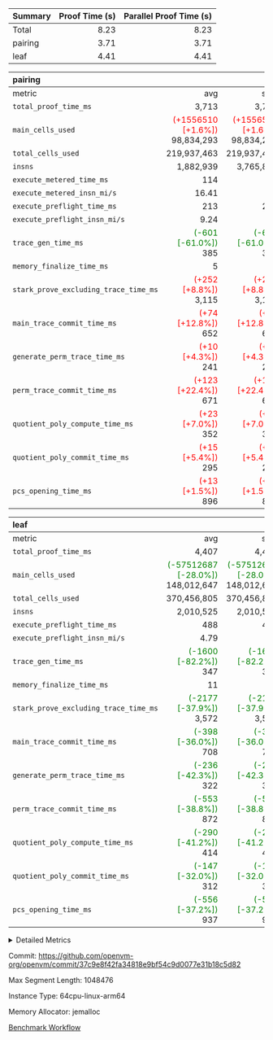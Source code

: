 | Summary | Proof Time (s) | Parallel Proof Time (s) |
|:---|---:|---:|
| Total |  8.23 |  8.23 |
| pairing |  3.71 |  3.71 |
| leaf |  4.41 |  4.41 |


| pairing |||||
|:---|---:|---:|---:|---:|
|metric|avg|sum|max|min|
| `total_proof_time_ms ` |  3,713 |  3,713 |  3,713 |  3,713 |
| `main_cells_used     ` | <span style='color: red'>(+1556510 [+1.6%])</span> 98,834,293 | <span style='color: red'>(+1556510 [+1.6%])</span> 98,834,293 | <span style='color: red'>(+1556510 [+1.6%])</span> 98,834,293 | <span style='color: red'>(+1556510 [+1.6%])</span> 98,834,293 |
| `total_cells_used    ` |  219,937,463 |  219,937,463 |  219,937,463 |  219,937,463 |
| `insns               ` |  1,882,939 |  3,765,878 |  1,882,939 |  1,882,939 |
| `execute_metered_time_ms` |  114 | -          | -          | -          |
| `execute_metered_insn_mi/s` |  16.41 | -          |  16.41 |  16.41 |
| `execute_preflight_time_ms` |  213 |  213 |  213 |  213 |
| `execute_preflight_insn_mi/s` |  9.24 | -          |  9.24 |  9.24 |
| `trace_gen_time_ms   ` | <span style='color: green'>(-601 [-61.0%])</span> 385 | <span style='color: green'>(-601 [-61.0%])</span> 385 | <span style='color: green'>(-601 [-61.0%])</span> 385 | <span style='color: green'>(-601 [-61.0%])</span> 385 |
| `memory_finalize_time_ms` |  5 |  5 |  5 |  5 |
| `stark_prove_excluding_trace_time_ms` | <span style='color: red'>(+252 [+8.8%])</span> 3,115 | <span style='color: red'>(+252 [+8.8%])</span> 3,115 | <span style='color: red'>(+252 [+8.8%])</span> 3,115 | <span style='color: red'>(+252 [+8.8%])</span> 3,115 |
| `main_trace_commit_time_ms` | <span style='color: red'>(+74 [+12.8%])</span> 652 | <span style='color: red'>(+74 [+12.8%])</span> 652 | <span style='color: red'>(+74 [+12.8%])</span> 652 | <span style='color: red'>(+74 [+12.8%])</span> 652 |
| `generate_perm_trace_time_ms` | <span style='color: red'>(+10 [+4.3%])</span> 241 | <span style='color: red'>(+10 [+4.3%])</span> 241 | <span style='color: red'>(+10 [+4.3%])</span> 241 | <span style='color: red'>(+10 [+4.3%])</span> 241 |
| `perm_trace_commit_time_ms` | <span style='color: red'>(+123 [+22.4%])</span> 671 | <span style='color: red'>(+123 [+22.4%])</span> 671 | <span style='color: red'>(+123 [+22.4%])</span> 671 | <span style='color: red'>(+123 [+22.4%])</span> 671 |
| `quotient_poly_compute_time_ms` | <span style='color: red'>(+23 [+7.0%])</span> 352 | <span style='color: red'>(+23 [+7.0%])</span> 352 | <span style='color: red'>(+23 [+7.0%])</span> 352 | <span style='color: red'>(+23 [+7.0%])</span> 352 |
| `quotient_poly_commit_time_ms` | <span style='color: red'>(+15 [+5.4%])</span> 295 | <span style='color: red'>(+15 [+5.4%])</span> 295 | <span style='color: red'>(+15 [+5.4%])</span> 295 | <span style='color: red'>(+15 [+5.4%])</span> 295 |
| `pcs_opening_time_ms ` | <span style='color: red'>(+13 [+1.5%])</span> 896 | <span style='color: red'>(+13 [+1.5%])</span> 896 | <span style='color: red'>(+13 [+1.5%])</span> 896 | <span style='color: red'>(+13 [+1.5%])</span> 896 |

| leaf |||||
|:---|---:|---:|---:|---:|
|metric|avg|sum|max|min|
| `total_proof_time_ms ` |  4,407 |  4,407 |  4,407 |  4,407 |
| `main_cells_used     ` | <span style='color: green'>(-57512687 [-28.0%])</span> 148,012,647 | <span style='color: green'>(-57512687 [-28.0%])</span> 148,012,647 | <span style='color: green'>(-57512687 [-28.0%])</span> 148,012,647 | <span style='color: green'>(-57512687 [-28.0%])</span> 148,012,647 |
| `total_cells_used    ` |  370,456,805 |  370,456,805 |  370,456,805 |  370,456,805 |
| `insns               ` |  2,010,525 |  2,010,525 |  2,010,525 |  2,010,525 |
| `execute_preflight_time_ms` |  488 |  488 |  488 |  488 |
| `execute_preflight_insn_mi/s` |  4.79 | -          |  4.79 |  4.79 |
| `trace_gen_time_ms   ` | <span style='color: green'>(-1600 [-82.2%])</span> 347 | <span style='color: green'>(-1600 [-82.2%])</span> 347 | <span style='color: green'>(-1600 [-82.2%])</span> 347 | <span style='color: green'>(-1600 [-82.2%])</span> 347 |
| `memory_finalize_time_ms` |  11 |  11 |  11 |  11 |
| `stark_prove_excluding_trace_time_ms` | <span style='color: green'>(-2177 [-37.9%])</span> 3,572 | <span style='color: green'>(-2177 [-37.9%])</span> 3,572 | <span style='color: green'>(-2177 [-37.9%])</span> 3,572 | <span style='color: green'>(-2177 [-37.9%])</span> 3,572 |
| `main_trace_commit_time_ms` | <span style='color: green'>(-398 [-36.0%])</span> 708 | <span style='color: green'>(-398 [-36.0%])</span> 708 | <span style='color: green'>(-398 [-36.0%])</span> 708 | <span style='color: green'>(-398 [-36.0%])</span> 708 |
| `generate_perm_trace_time_ms` | <span style='color: green'>(-236 [-42.3%])</span> 322 | <span style='color: green'>(-236 [-42.3%])</span> 322 | <span style='color: green'>(-236 [-42.3%])</span> 322 | <span style='color: green'>(-236 [-42.3%])</span> 322 |
| `perm_trace_commit_time_ms` | <span style='color: green'>(-553 [-38.8%])</span> 872 | <span style='color: green'>(-553 [-38.8%])</span> 872 | <span style='color: green'>(-553 [-38.8%])</span> 872 | <span style='color: green'>(-553 [-38.8%])</span> 872 |
| `quotient_poly_compute_time_ms` | <span style='color: green'>(-290 [-41.2%])</span> 414 | <span style='color: green'>(-290 [-41.2%])</span> 414 | <span style='color: green'>(-290 [-41.2%])</span> 414 | <span style='color: green'>(-290 [-41.2%])</span> 414 |
| `quotient_poly_commit_time_ms` | <span style='color: green'>(-147 [-32.0%])</span> 312 | <span style='color: green'>(-147 [-32.0%])</span> 312 | <span style='color: green'>(-147 [-32.0%])</span> 312 | <span style='color: green'>(-147 [-32.0%])</span> 312 |
| `pcs_opening_time_ms ` | <span style='color: green'>(-556 [-37.2%])</span> 937 | <span style='color: green'>(-556 [-37.2%])</span> 937 | <span style='color: green'>(-556 [-37.2%])</span> 937 | <span style='color: green'>(-556 [-37.2%])</span> 937 |



<details>
<summary>Detailed Metrics</summary>

|  | keygen_time_ms | commit_exe_time_ms | app proof_time_ms | agg_layer_time_ms |
| --- | --- | --- | --- |
|  | 50 | 9 | 4,119 | 5,437 | 

| group | single_leaf_agg_time_ms | prove_segment_time_ms | num_children | memory_to_vec_partition_time_ms | insns | fri.log_blowup | execute_metered_time_ms | execute_metered_insn_mi/s | compute_user_public_values_proof_time_ms |
| --- | --- | --- | --- | --- | --- | --- | --- | --- | --- |
| leaf | 5,436 |  | 1 |  |  | 1 |  |  |  | 
| pairing |  | 3,958 |  | 6 | 1,882,939 | 1 | 114 | 16.41 | 39 | 

| group | air_name | quotient_deg | interactions | constraints |
| --- | --- | --- | --- | --- |
| leaf | AccessAdapterAir<2> | 2 | 5 | 12 | 
| leaf | AccessAdapterAir<4> | 2 | 5 | 12 | 
| leaf | AccessAdapterAir<8> | 2 | 5 | 12 | 
| leaf | FriReducedOpeningAir | 2 | 39 | 71 | 
| leaf | JalRangeCheckAir | 2 | 9 | 14 | 
| leaf | NativePoseidon2Air<BabyBearParameters>, 1> | 2 | 136 | 572 | 
| leaf | PhantomAir | 2 | 3 | 5 | 
| leaf | ProgramAir | 1 | 1 | 4 | 
| leaf | VariableRangeCheckerAir | 1 | 1 | 4 | 
| leaf | VmAirWrapper<AluNativeAdapterAir, FieldArithmeticCoreAir> | 2 | 15 | 27 | 
| leaf | VmAirWrapper<BranchNativeAdapterAir, BranchEqualCoreAir<1> | 2 | 11 | 25 | 
| leaf | VmAirWrapper<NativeAdapterAir<2, 0>, PublicValuesCoreAir> | 2 | 11 | 30 | 
| leaf | VmAirWrapper<NativeLoadStoreAdapterAir<1>, NativeLoadStoreCoreAir<1> | 2 | 15 | 20 | 
| leaf | VmAirWrapper<NativeLoadStoreAdapterAir<4>, NativeLoadStoreCoreAir<4> | 2 | 15 | 20 | 
| leaf | VmAirWrapper<NativeVectorizedAdapterAir<4>, FieldExtensionCoreAir> | 2 | 15 | 27 | 
| leaf | VmConnectorAir | 2 | 5 | 11 | 
| leaf | VolatileBoundaryAir | 2 | 7 | 19 | 
| pairing | AccessAdapterAir<16> | 2 | 5 | 12 | 
| pairing | AccessAdapterAir<2> | 2 | 5 | 12 | 
| pairing | AccessAdapterAir<32> | 2 | 5 | 12 | 
| pairing | AccessAdapterAir<4> | 2 | 5 | 12 | 
| pairing | AccessAdapterAir<8> | 2 | 5 | 12 | 
| pairing | BitwiseOperationLookupAir<8> | 2 | 2 | 4 | 
| pairing | MemoryMerkleAir<8> | 2 | 4 | 39 | 
| pairing | PersistentBoundaryAir<8> | 2 | 3 | 7 | 
| pairing | PhantomAir | 2 | 3 | 5 | 
| pairing | Poseidon2PeripheryAir<BabyBearParameters>, 1> | 2 | 1 | 286 | 
| pairing | ProgramAir | 1 | 1 | 4 | 
| pairing | RangeTupleCheckerAir<2> | 1 | 1 | 4 | 
| pairing | Rv32HintStoreAir | 2 | 18 | 28 | 
| pairing | VariableRangeCheckerAir | 1 | 1 | 4 | 
| pairing | VmAirWrapper<Rv32BaseAluAdapterAir, BaseAluCoreAir<4, 8> | 2 | 20 | 37 | 
| pairing | VmAirWrapper<Rv32BaseAluAdapterAir, LessThanCoreAir<4, 8> | 2 | 18 | 40 | 
| pairing | VmAirWrapper<Rv32BaseAluAdapterAir, ShiftCoreAir<4, 8> | 2 | 24 | 91 | 
| pairing | VmAirWrapper<Rv32BranchAdapterAir, BranchEqualCoreAir<4> | 2 | 11 | 20 | 
| pairing | VmAirWrapper<Rv32BranchAdapterAir, BranchLessThanCoreAir<4, 8> | 2 | 13 | 35 | 
| pairing | VmAirWrapper<Rv32CondRdWriteAdapterAir, Rv32JalLuiCoreAir> | 2 | 10 | 18 | 
| pairing | VmAirWrapper<Rv32IsEqualModAdapterAir<2, 1, 32, 32>, ModularIsEqualCoreAir<32, 4, 8> | 2 | 25 | 225 | 
| pairing | VmAirWrapper<Rv32JalrAdapterAir, Rv32JalrCoreAir> | 2 | 16 | 20 | 
| pairing | VmAirWrapper<Rv32LoadStoreAdapterAir, LoadSignExtendCoreAir<4, 8> | 2 | 18 | 33 | 
| pairing | VmAirWrapper<Rv32LoadStoreAdapterAir, LoadStoreCoreAir<4> | 2 | 17 | 40 | 
| pairing | VmAirWrapper<Rv32MultAdapterAir, DivRemCoreAir<4, 8> | 2 | 25 | 84 | 
| pairing | VmAirWrapper<Rv32MultAdapterAir, MulHCoreAir<4, 8> | 2 | 24 | 31 | 
| pairing | VmAirWrapper<Rv32MultAdapterAir, MultiplicationCoreAir<4, 8> | 2 | 19 | 19 | 
| pairing | VmAirWrapper<Rv32RdWriteAdapterAir, Rv32AuipcCoreAir> | 2 | 12 | 14 | 
| pairing | VmAirWrapper<Rv32VecHeapAdapterAir<1, 2, 2, 32, 32>, FieldExpressionCoreAir> | 2 | 415 | 480 | 
| pairing | VmAirWrapper<Rv32VecHeapAdapterAir<2, 1, 1, 32, 32>, FieldExpressionCoreAir> | 2 | 158 | 190 | 
| pairing | VmAirWrapper<Rv32VecHeapAdapterAir<2, 2, 2, 32, 32>, FieldExpressionCoreAir> | 2 | 428 | 457 | 
| pairing | VmConnectorAir | 2 | 5 | 11 | 

| group | air_name | idx | rows | prep_cols | perm_cols | main_cols | cells |
| --- | --- | --- | --- | --- | --- | --- | --- |
| leaf | AccessAdapterAir<2> | 0 | 1,048,576 |  | 16 | 11 | 28,311,552 | 
| leaf | AccessAdapterAir<4> | 0 | 524,288 |  | 16 | 13 | 15,204,352 | 
| leaf | AccessAdapterAir<8> | 0 | 16,384 |  | 16 | 17 | 540,672 | 
| leaf | FriReducedOpeningAir | 0 | 1,048,576 |  | 84 | 27 | 116,391,936 | 
| leaf | JalRangeCheckAir | 0 | 65,536 |  | 28 | 12 | 2,621,440 | 
| leaf | NativePoseidon2Air<BabyBearParameters>, 1> | 0 | 131,072 |  | 312 | 398 | 93,061,120 | 
| leaf | PhantomAir | 0 | 32,768 |  | 12 | 6 | 589,824 | 
| leaf | ProgramAir | 0 | 524,288 |  | 8 | 10 | 9,437,184 | 
| leaf | VariableRangeCheckerAir | 0 | 262,144 | 2 | 8 | 1 | 2,359,296 | 
| leaf | VmAirWrapper<AluNativeAdapterAir, FieldArithmeticCoreAir> | 0 | 1,048,576 |  | 36 | 29 | 68,157,440 | 
| leaf | VmAirWrapper<BranchNativeAdapterAir, BranchEqualCoreAir<1> | 0 | 262,144 |  | 28 | 23 | 13,369,344 | 
| leaf | VmAirWrapper<NativeAdapterAir<2, 0>, PublicValuesCoreAir> | 0 | 64 |  | 28 | 27 | 3,520 | 
| leaf | VmAirWrapper<NativeLoadStoreAdapterAir<1>, NativeLoadStoreCoreAir<1> | 0 | 524,288 |  | 40 | 21 | 31,981,568 | 
| leaf | VmAirWrapper<NativeLoadStoreAdapterAir<4>, NativeLoadStoreCoreAir<4> | 0 | 131,072 |  | 40 | 27 | 8,781,824 | 
| leaf | VmAirWrapper<NativeVectorizedAdapterAir<4>, FieldExtensionCoreAir> | 0 | 262,144 |  | 36 | 38 | 19,398,656 | 
| leaf | VmConnectorAir | 0 | 2 | 1 | 16 | 5 | 42 | 
| leaf | VolatileBoundaryAir | 0 | 262,144 |  | 20 | 12 | 8,388,608 | 

| group | air_name | segment | rows | prep_cols | perm_cols | main_cols | cells |
| --- | --- | --- | --- | --- | --- | --- | --- |
| pairing | AccessAdapterAir<16> | 0 | 262,144 |  | 16 | 25 | 10,747,904 | 
| pairing | AccessAdapterAir<32> | 0 | 131,072 |  | 16 | 41 | 7,471,104 | 
| pairing | AccessAdapterAir<8> | 0 | 524,288 |  | 16 | 17 | 17,301,504 | 
| pairing | BitwiseOperationLookupAir<8> | 0 | 65,536 | 3 | 8 | 2 | 655,360 | 
| pairing | MemoryMerkleAir<8> | 0 | 32,768 |  | 16 | 32 | 1,572,864 | 
| pairing | PersistentBoundaryAir<8> | 0 | 32,768 |  | 12 | 20 | 1,048,576 | 
| pairing | PhantomAir | 0 | 1 |  | 12 | 6 | 18 | 
| pairing | Poseidon2PeripheryAir<BabyBearParameters>, 1> | 0 | 32,768 |  | 8 | 300 | 10,092,544 | 
| pairing | ProgramAir | 0 | 32,768 |  | 8 | 10 | 589,824 | 
| pairing | RangeTupleCheckerAir<2> | 0 | 524,288 | 2 | 8 | 1 | 4,718,592 | 
| pairing | Rv32HintStoreAir | 0 | 256 |  | 44 | 32 | 19,456 | 
| pairing | VariableRangeCheckerAir | 0 | 262,144 | 2 | 8 | 1 | 2,359,296 | 
| pairing | VmAirWrapper<Rv32BaseAluAdapterAir, BaseAluCoreAir<4, 8> | 0 | 1,048,576 |  | 52 | 36 | 92,274,688 | 
| pairing | VmAirWrapper<Rv32BaseAluAdapterAir, LessThanCoreAir<4, 8> | 0 | 65,536 |  | 40 | 37 | 5,046,272 | 
| pairing | VmAirWrapper<Rv32BaseAluAdapterAir, ShiftCoreAir<4, 8> | 0 | 2,048 |  | 52 | 53 | 215,040 | 
| pairing | VmAirWrapper<Rv32BranchAdapterAir, BranchEqualCoreAir<4> | 0 | 262,144 |  | 28 | 26 | 14,155,776 | 
| pairing | VmAirWrapper<Rv32BranchAdapterAir, BranchLessThanCoreAir<4, 8> | 0 | 131,072 |  | 32 | 32 | 8,388,608 | 
| pairing | VmAirWrapper<Rv32CondRdWriteAdapterAir, Rv32JalLuiCoreAir> | 0 | 8,192 |  | 28 | 18 | 376,832 | 
| pairing | VmAirWrapper<Rv32IsEqualModAdapterAir<2, 1, 32, 32>, ModularIsEqualCoreAir<32, 4, 8> | 0 | 32 |  | 56 | 166 | 7,104 | 
| pairing | VmAirWrapper<Rv32JalrAdapterAir, Rv32JalrCoreAir> | 0 | 65,536 |  | 36 | 28 | 4,194,304 | 
| pairing | VmAirWrapper<Rv32LoadStoreAdapterAir, LoadStoreCoreAir<4> | 0 | 1,048,576 |  | 52 | 41 | 97,517,568 | 
| pairing | VmAirWrapper<Rv32MultAdapterAir, MulHCoreAir<4, 8> | 0 | 256 |  | 72 | 39 | 28,416 | 
| pairing | VmAirWrapper<Rv32MultAdapterAir, MultiplicationCoreAir<4, 8> | 0 | 512 |  | 52 | 31 | 42,496 | 
| pairing | VmAirWrapper<Rv32RdWriteAdapterAir, Rv32AuipcCoreAir> | 0 | 32,768 |  | 28 | 20 | 1,572,864 | 
| pairing | VmAirWrapper<Rv32VecHeapAdapterAir<2, 1, 1, 32, 32>, FieldExpressionCoreAir> | 0 | 1,024 |  | 320 | 263 | 596,992 | 
| pairing | VmAirWrapper<Rv32VecHeapAdapterAir<2, 2, 2, 32, 32>, FieldExpressionCoreAir> | 0 | 16,384 |  | 604 | 497 | 18,038,784 | 
| pairing | VmConnectorAir | 0 | 2 | 1 | 16 | 5 | 42 | 

| group | idx | trace_gen_time_ms | total_proof_time_ms | total_cells_used | total_cells | system_trace_gen_time_ms | stark_prove_excluding_trace_time_ms | single_trace_gen_time_ms | quotient_poly_compute_time_ms | quotient_poly_commit_time_ms | perm_trace_commit_time_ms | pcs_opening_time_ms | memory_finalize_time_ms | main_trace_commit_time_ms | main_cells_used | insns | generate_perm_trace_time_ms | execute_preflight_time_ms | execute_preflight_insn_mi/s |
| --- | --- | --- | --- | --- | --- | --- | --- | --- | --- | --- | --- | --- | --- | --- | --- | --- | --- | --- | --- |
| leaf | 0 | 347 | 4,407 | 370,456,805 | 418,598,378 | 347 | 3,572 | 0 | 414 | 312 | 872 | 937 | 11 | 708 | 148,012,647 | 2,010,525 | 322 | 488 | 4.79 | 

| group | idx | trace_height_constraint | weighted_sum | threshold |
| --- | --- | --- | --- | --- |
| leaf | 0 | 0 | 7,274,628 | 2,013,265,921 | 
| leaf | 0 | 1 | 45,531,392 | 2,013,265,921 | 
| leaf | 0 | 2 | 3,637,314 | 2,013,265,921 | 
| leaf | 0 | 3 | 44,859,652 | 2,013,265,921 | 
| leaf | 0 | 4 | 262,144 | 2,013,265,921 | 
| leaf | 0 | 5 | 102,351,562 | 2,013,265,921 | 

| group | segment | trace_gen_time_ms | total_proof_time_ms | total_cells_used | total_cells | system_trace_gen_time_ms | stark_prove_excluding_trace_time_ms | single_trace_gen_time_ms | quotient_poly_compute_time_ms | quotient_poly_commit_time_ms | perm_trace_commit_time_ms | pcs_opening_time_ms | memory_to_vec_partition_time_ms | memory_finalize_time_ms | main_trace_commit_time_ms | main_cells_used | insns | generate_perm_trace_time_ms | execute_preflight_time_ms | execute_preflight_insn_mi/s |
| --- | --- | --- | --- | --- | --- | --- | --- | --- | --- | --- | --- | --- | --- | --- | --- | --- | --- | --- | --- | --- |
| pairing | 0 | 385 | 3,713 | 219,937,463 | 304,931,516 | 385 | 3,115 | 0 | 352 | 295 | 671 | 896 | 7 | 5 | 652 | 98,834,293 | 1,882,939 | 241 | 213 | 9.24 | 

| group | segment | trace_height_constraint | weighted_sum | threshold |
| --- | --- | --- | --- | --- |
| pairing | 0 | 0 | 5,382,342 | 2,013,265,921 | 
| pairing | 0 | 1 | 18,152,512 | 2,013,265,921 | 
| pairing | 0 | 2 | 2,691,171 | 2,013,265,921 | 
| pairing | 0 | 3 | 25,000,068 | 2,013,265,921 | 
| pairing | 0 | 4 | 131,072 | 2,013,265,921 | 
| pairing | 0 | 5 | 65,536 | 2,013,265,921 | 
| pairing | 0 | 6 | 6,016,192 | 2,013,265,921 | 
| pairing | 0 | 7 | 4,096 | 2,013,265,921 | 
| pairing | 0 | 8 | 58,426,029 | 2,013,265,921 | 

</details>


Commit: https://github.com/openvm-org/openvm/commit/37c9e8f42fa34818e9bf54c9d0077e31b18c5d82

Max Segment Length: 1048476

Instance Type: 64cpu-linux-arm64

Memory Allocator: jemalloc

[Benchmark Workflow](https://github.com/openvm-org/openvm/actions/runs/16834703538)
